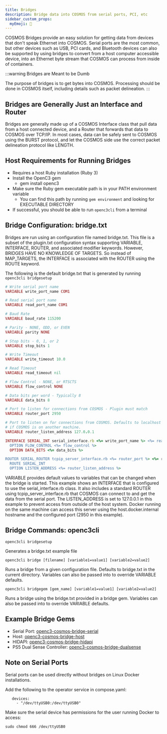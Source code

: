 ```yaml
---
title: Bridges
description: Bridge data into COSMOS from serial ports, PCI, etc
sidebar_custom_props:
  myEmoji: 🌉
---
```


COSMOS Bridges provide an easy solution for getting data from devices that don't speak Ethernet into COSMOS.
Serial ports are the most common, but other devices such as USB, PCI cards, and Bluetooth devices can also be
supported by using bridges to convert from a host computer accessible device, into an Ethernet byte stream that COSMOS can process from inside of containers.

:::warning Bridges are Meant to be Dumb

The purpose of bridges is to get bytes into COSMOS. Processing should be done in COSMOS itself, including details such as
packet delineation.
:::

## Bridges are Generally Just an Interface and Router

Bridges are generally made up of a COSMOS Interface class that pull data from a host connected device, and a Router that forwards that data to
COSMOS over TCP/IP. In most cases, data can be safely sent to COSMOS using the BURST protocol, and let the COSMOS side use the correct packet delineation
protocol like LENGTH.

## Host Requirements for Running Bridges

- Requires a host Ruby installation (Ruby 3)
- Install the OpenC3 gem
  - gem install openc3
- Make sure the Ruby gem executable path is in your PATH environment variable
  - You can find this path by running `gem environment` and looking for EXECUTABLE DIRECTORY
- If successful, you should be able to run `openc3cli` from a terminal

## Bridge Configuration: bridge.txt

Bridges are run using an configuration file named bridge.txt. This file is a subset of the plugin.txt configuration syntax supporting VARIABLE, INTERFACE, ROUTER, and associated modifier keywords. However, BRIDGES HAVE NO KNOWLEDGE OF TARGETS. So instead of MAP_TARGETS, the INTERFACE is associated with the ROUTER using the ROUTE keyword.

The following is the default bridge.txt that is generated by running `openc3cli bridgesetup`

```ruby
# Write serial port name
VARIABLE write_port_name COM1

# Read serial port name
VARIABLE read_port_name COM1

# Baud Rate
VARIABLE baud_rate 115200

# Parity - NONE, ODD, or EVEN
VARIABLE parity NONE

# Stop bits - 0, 1, or 2
VARIABLE stop_bits 1

# Write Timeout
VARIABLE write_timeout 10.0

# Read Timeout
VARIABLE read_timeout nil

# Flow Control - NONE, or RTSCTS
VARIABLE flow_control NONE

# Data bits per word - Typically 8
VARIABLE data_bits 8

# Port to listen for connections from COSMOS - Plugin must match
VARIABLE router_port 2950

# Port to listen on for connections from COSMOS. Defaults to localhost for security. Will need to be opened
# if COSMOS is on another machine.
VARIABLE router_listen_address 127.0.0.1

INTERFACE SERIAL_INT serial_interface.rb <%= write_port_name %> <%= read_port_name %> <%= baud_rate %> <%= parity %> <%= stop_bits %> <%= write_timeout %> <%= read_timeout %>
  OPTION FLOW_CONTROL <%= flow_control %>
  OPTION DATA_BITS <%= data_bits %>

ROUTER SERIAL_ROUTER tcpip_server_interface.rb <%= router_port %> <%= router_port %> 10.0 nil BURST
  ROUTE SERIAL_INT
  OPTION LISTEN_ADDRESS <%= router_listen_address %>
```

VARIABLE provides default values to variables that can be changed when the bridge is started. This example shows an INTERFACE that is configured to use the serial_interface.rb class. It also includes a standard ROUTER using tcpip_server_interface.rb that COSMOS can connect to and get the data from the serial port. The LISTEN_ADDRESS is set to 127.0.0.1 in this example to prevent access from outside of the host system. Docker running on the same machine can access
this server using the host.docker.internal hostname and the configured port (2950 in this example).

## Bridge Commands: openc3cli

`openc3cli bridgesetup`

Generates a bridge.txt example file

`openc3cli bridge [filename] [variable1=value1] [variable2=value2]`

Runs a bridge from a given configuration file. Defaults to bridge.txt in the current directory. Variables can also be passed into to override VARIABLE defaults.

`openc3cli bridgegem [gem_name] [variable1=value1] [variable2=value2]`

Runs a bridge using the bridge.txt provided in a bridge gem. Variables can also be passed into to override VARIABLE defaults.

## Example Bridge Gems

- Serial Port: [openc3-cosmos-bridge-serial](https://github.com/OpenC3/openc3-cosmos-bridge-serial)
- Host: [openc3-cosmos-bridge-host](https://github.com/OpenC3/openc3-cosmos-bridge-host)
- HIDAPI: [openc3-cosmos-bridge-hidapi](https://github.com/OpenC3/openc3-cosmos-bridge-hidapi)
- PS5 Dual Sense Controller: [openc3-cosmos-bridge-dualsense](https://github.com/OpenC3/openc3-cosmos-bridge-dualsense)

## Note on Serial Ports

Serial ports can be used directly without bridges on Linux Docker installations.

Add the following to the operator service in compose.yaml:

```
   devices:
     - "/dev/ttyUSB0:/dev/ttyUSB0"
```

Make sure the serial device has permissions for the user running Docker to access:

```
sudo chmod 666 /dev/ttyUSB0
```
